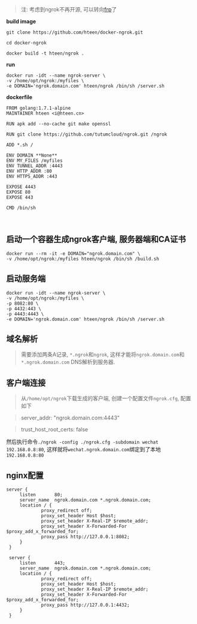 > 注: 考虑到ngrok不再开源, 可以转向[frp](https://github.com/fatedier/frp)了

**build image** 

`git clone https://github.com/hteen/docker-ngrok.git`

`cd docker-ngrok`

`docker build -t hteen/ngrok .`

**run**
```
docker run -idt --name ngrok-server \
-v /home/opt/ngrok:/myfiles \
-e DOMAIN='ngrok.domain.com' hteen/ngrok /bin/sh /server.sh
```

**dockerfile**
```
FROM golang:1.7.1-alpine
MAINTAINER hteen <i@hteen.cn>

RUN apk add --no-cache git make openssl

RUN git clone https://github.com/tutumcloud/ngrok.git /ngrok

ADD *.sh /

ENV DOMAIN **None**
ENV MY_FILES /myfiles
ENV TUNNEL_ADDR :4443
ENV HTTP_ADDR :80
ENV HTTPS_ADDR :443

EXPOSE 4443
EXPOSE 80
EXPOSE 443

CMD /bin/sh
```

<br/>

## 启动一个容器生成ngrok客户端, 服务器端和CA证书

```
docker run --rm -it -e DOMAIN="ngrok.domain.com" \
-v /home/opt/ngrok:/myfiles hteen/ngrok /bin/sh /build.sh
```

## 启动服务端

```
docker run -idt --name ngrok-server \
-v /home/opt/ngrok:/myfiles \
-p 8082:80 \
-p 4432:443 \
-p 4443:4443 \
-e DOMAIN='ngrok.domain.com' hteen/ngrok /bin/sh /server.sh
```

## 域名解析

> 需要添加两条A记录, `*.ngrok`和`ngrok`, 这样才能将`ngrok.domain.com`和`*.ngrok.domain.com` DNS解析到服务器.

## 客户端连接

> 从`/home/opt/ngrok`下载生成的客户端, 创建一个配置文件`ngrok.cfg`, 配置如下

> server_addr: "ngrok.domain.com:4443"

> trust_host_root_certs: false

然后执行命令`./ngrok -config ./ngrok.cfg -subdomain wechat 192.168.0.8:80`, 这样就将`wechat.ngrok.domain.com`绑定到了本地`192.168.0.8:80`

## nginx配置

```
server {
     listen       80;
     server_name  ngrok.domain.com *.ngrok.domain.com;
     location / {
             proxy_redirect off;
             proxy_set_header Host $host;
             proxy_set_header X-Real-IP $remote_addr;
             proxy_set_header X-Forwarded-For $proxy_add_x_forwarded_for;
             proxy_pass http://127.0.0.1:8082;
     }
 }
 
 server {
     listen       443;
     server_name  ngrok.domain.com *.ngrok.domain.com;
     location / {
             proxy_redirect off;
             proxy_set_header Host $host;
             proxy_set_header X-Real-IP $remote_addr;
             proxy_set_header X-Forwarded-For $proxy_add_x_forwarded_for;
             proxy_pass http://127.0.0.1:4432;
     }
 }
```
